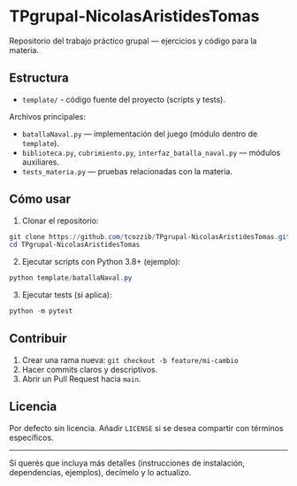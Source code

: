 # TPgrupal-NicolasAristidesTomas

Repositorio del trabajo práctico grupal — ejercicios y código para la materia.

## Estructura

- `template/` - código fuente del proyecto (scripts y tests).

Archivos principales:

- `batallaNaval.py` — implementación del juego (módulo dentro de `template`).
- `biblioteca.py`, `cubrimiento.py`, `interfaz_batalla_naval.py` — módulos auxiliares.
- `tests_materia.py` — pruebas relacionadas con la materia.

## Cómo usar

1. Clonar el repositorio:

```powershell
git clone https://github.com/tcozzib/TPgrupal-NicolasAristidesTomas.git
cd TPgrupal-NicolasAristidesTomas
```

2. Ejecutar scripts con Python 3.8+ (ejemplo):

```powershell
python template/batallaNaval.py
```

3. Ejecutar tests (si aplica):

```powershell
python -m pytest
```

## Contribuir

1. Crear una rama nueva: `git checkout -b feature/mi-cambio`
2. Hacer commits claros y descriptivos.
3. Abrir un Pull Request hacia `main`.

## Licencia

Por defecto sin licencia. Añadir `LICENSE` si se desea compartir con términos específicos.

---
Si querés que incluya más detalles (instrucciones de instalación, dependencias, ejemplos), decímelo y lo actualizo.
